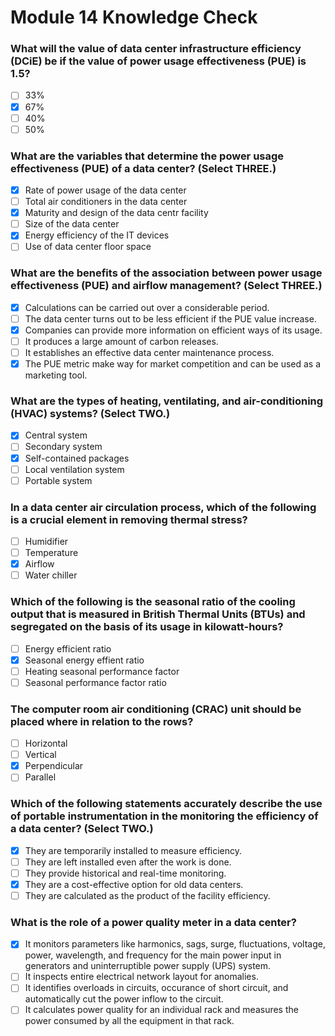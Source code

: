 # Module 14 Knowledge Check

### What will the value of data center infrastructure efficiency (DCiE) be if the value of power usage effectiveness (PUE) is 1.5?

- [ ] 33%
- [X] 67%
- [ ] 40%
- [ ] 50%

### What are the variables that determine the power usage effectiveness (PUE) of a data center? (Select THREE.)

- [X] Rate of power usage of the data center
- [ ] Total air conditioners in the data center
- [X] Maturity and design of the data centr facility
- [ ] Size of the data center
- [X] Energy efficiency of the IT devices
- [ ] Use of data center floor space

### What are the benefits of the association between power usage effectiveness (PUE) and airflow management? (Select THREE.)

- [X] Calculations can be carried out over a considerable period.
- [ ] The data center turns out to be less efficient if the PUE value increase.
- [X] Companies can provide more information on efficient ways of its usage.
- [ ] It produces a large amount of carbon releases.
- [ ] It establishes an effective data center maintenance process.
- [X] The PUE metric make way for market competition and can be used as a marketing tool.

### What are the types of heating, ventilating, and air-conditioning (HVAC) systems? (Select TWO.)

- [X] Central system
- [ ] Secondary system
- [X] Self-contained packages
- [ ] Local ventilation system
- [ ] Portable system

### In a data center air circulation process, which of the following is a crucial element in removing thermal stress?

- [ ] Humidifier
- [ ] Temperature
- [X] Airflow
- [ ] Water chiller

### Which of the following is the seasonal ratio of the cooling output that is measured in British Thermal Units (BTUs) and segregated on the basis of its usage in kilowatt-hours?

- [ ] Energy efficient ratio
- [X] Seasonal energy effient ratio
- [ ] Heating seasonal performance factor
- [ ] Seasonal performance factor ratio

### The computer room air conditioning (CRAC) unit should be placed where in relation to the rows?

- [ ] Horizontal
- [ ] Vertical
- [X] Perpendicular
- [ ] Parallel

### Which of the following statements accurately describe the use of portable instrumentation in the monitoring the efficiency of a data center? (Select TWO.)

- [X] They are temporarily installed to measure efficiency.
- [ ] They are left installed even after the work is done.
- [ ] They provide historical and real-time monitoring.
- [X] They are a cost-effective option for old data centers.
- [ ] They are calculated as the product of the facility efficiency.

### What is the role of a power quality meter in a data center?

- [X] It monitors parameters like harmonics, sags, surge, fluctuations, voltage, power, wavelength, and frequency for the main power input in generators and uninterruptible power supply (UPS) system. 
- [ ] It inspects entire electrical network layout for anomalies. 
- [ ] It identifies overloads in circuits, occurance of short circuit, and automatically cut the power inflow to the circuit.
- [ ] It calculates power quality for an individual rack and measures the power consumed by all the equipment in that rack. 